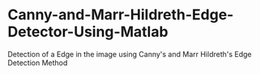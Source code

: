 # Canny-and-Marr-Hildreth-Edge-Detector-Using-Matlab
Detection of a Edge in the image using Canny's and Marr Hildreth's Edge Detection Method
